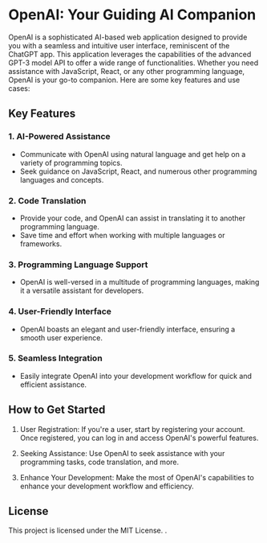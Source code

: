# OpenAI: Your Guiding AI Companion

OpenAI is a sophisticated AI-based web application designed to provide you with a seamless and intuitive user interface, reminiscent of the ChatGPT app. This application leverages the capabilities of the advanced GPT-3 model API to offer a wide range of functionalities. Whether you need assistance with JavaScript, React, or any other programming language, OpenAI is your go-to companion. Here are some key features and use cases:

## Key Features

### 1. AI-Powered Assistance
- Communicate with OpenAI using natural language and get help on a variety of programming topics.
- Seek guidance on JavaScript, React, and numerous other programming languages and concepts.

### 2. Code Translation
- Provide your code, and OpenAI can assist in translating it to another programming language.
- Save time and effort when working with multiple languages or frameworks.

### 3. Programming Language Support
- OpenAI is well-versed in a multitude of programming languages, making it a versatile assistant for developers.

### 4. User-Friendly Interface
- OpenAI boasts an elegant and user-friendly interface, ensuring a smooth user experience.

### 5. Seamless Integration
- Easily integrate OpenAI into your development workflow for quick and efficient assistance.

## How to Get Started

1. User Registration: If you're a user, start by registering your account. Once registered, you can log in and access OpenAI's powerful features.

2. Seeking Assistance: Use OpenAI to seek assistance with your programming tasks, code translation, and more.

3. Enhance Your Development: Make the most of OpenAI's capabilities to enhance your development workflow and efficiency.


## License

This project is licensed under the MIT License.
.
